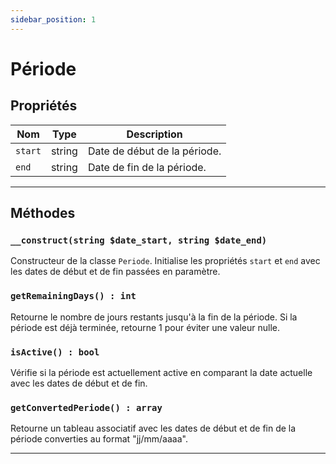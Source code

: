 ```yaml
---
sidebar_position: 1
---
```


# Période

## Propriétés

| Nom      | Type   | Description                             |
|----------|--------|-----------------------------------------|
| `start`  | string | Date de début de la période.             |
| `end`    | string | Date de fin de la période.               |

---

## Méthodes

### `__construct(string $date_start, string $date_end)`
Constructeur de la classe `Periode`. Initialise les propriétés `start` et `end` avec les dates de début et de fin passées en paramètre.

### `getRemainingDays() : int`
Retourne le nombre de jours restants jusqu'à la fin de la période. Si la période est déjà terminée, retourne 1 pour éviter une valeur nulle.

### `isActive() : bool`
Vérifie si la période est actuellement active en comparant la date actuelle avec les dates de début et de fin.

### `getConvertedPeriode() : array`
Retourne un tableau associatif avec les dates de début et de fin de la période converties au format "jj/mm/aaaa".

---